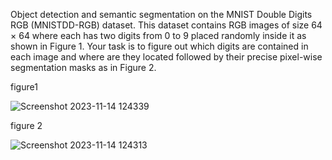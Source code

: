 Object detection and semantic segmentation on the MNIST Double Digits RGB
(MNISTDD-RGB) dataset. This dataset contains RGB images of size 64 × 64 where each has two digits from 0 to 9 placed 
randomly inside it as shown in Figure 1. Your task is to figure out which digits are contained in each image and where are they 
located followed by their precise pixel-wise segmentation masks as in Figure 2.

figure1

![Screenshot 2023-11-14 124339](https://github.com/Yuming7/object-detection-and-segmentation/assets/115127578/e87f3819-30ee-4031-a097-2c0284809ac7)

figure 2

![Screenshot 2023-11-14 124313](https://github.com/Yuming7/object-detection-and-segmentation/assets/115127578/8cb912e9-ef0d-43e2-a05b-a4a65ebf81c3)
